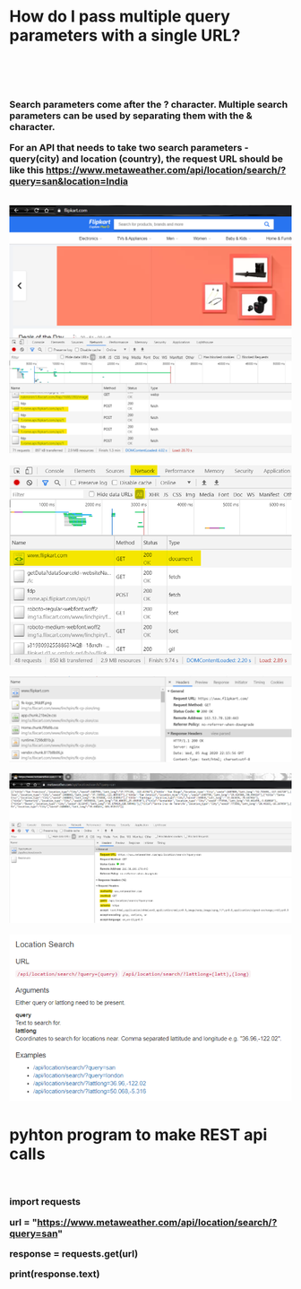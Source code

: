 <h1>How do I pass multiple query parameters with a single URL?<h1>
<br>
<h3>Search parameters come after the ? character. Multiple search parameters can be used by separating them with the & character.
<br>

For an API that needs to take two search parameters - query(city) and location (country), the request URL should be like this https://www.metaweather.com/api/location/search/?query=san&location=India </h3>

<br />
<img src="../images/im1.png" alt="log"/>
<br />

<br />
<img src="../images/image_3.png" alt="log"/>
<br />

<br />
<img src="../images/image_4.png" alt="log"/>
<br />

<br />
<img src="../images/image_5.png" alt="log"/>
<br />

<br />
<img src="../images/image_6.png" alt="log"/>
<br />

<!-- =================================================== -->

<h1> pyhton program to make REST api calls </h1>
<br>
<h3> 
import requests

<!-- Set the API endpoint-->

url = "https://www.metaweather.com/api/location/search/?query=san"

<!-- Use the library to perform an HTTP GET request to the URL-->

response = requests.get(url)

<!-- Print out the data-->

print(response.text)
